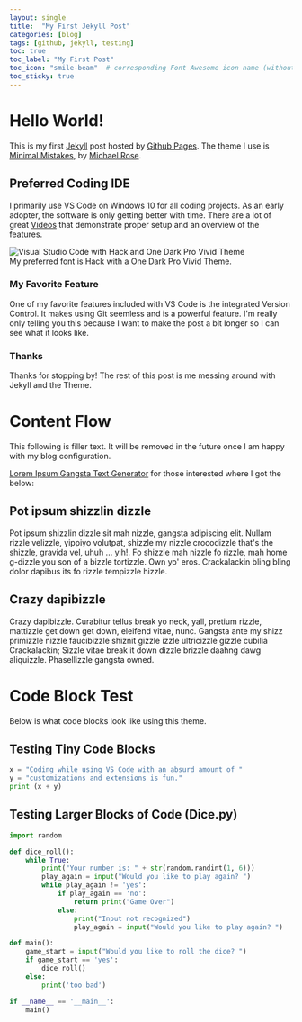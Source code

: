 ```yaml
---
layout: single
title:  "My First Jekyll Post"
categories: [blog]
tags: [github, jekyll, testing]
toc: true
toc_label: "My First Post"
toc_icon: "smile-beam"  # corresponding Font Awesome icon name (without fa prefix)
toc_sticky: true
---
```

# Hello World! 
This is my first [Jekyll](https://jekyllrb.com/) post hosted by [Github Pages](https://pages.github.com/). The theme I use is [Minimal Mistakes](https://mmistakes.github.io/minimal-mistakes/), by [Michael Rose](https://twitter.com/mmistakes).

## Preferred Coding IDE
I primarily use VS Code on Windows 10 for all coding projects. As an early adopter, the software is only getting better with time. There are a lot of great [Videos](https://code.visualstudio.com/docs/getstarted/introvideos#VSCode) that demonstrate proper setup and an overview of the features. 

<img src="{{ site.url }}{{ site.baseurl }}/assets/images/vscode_scheme.JPG" alt="Visual Studio Code with Hack and One Dark Pro Vivid Theme">
<figcaption>My preferred font is Hack with a One Dark Pro Vivid Theme.</figcaption>

### My Favorite Feature
One of my favorite features included with VS Code is the integrated Version Control. It makes using Git seemless and is a powerful feature. I'm really only telling you this because I want to make the post a bit longer so I can see what it looks like.

### Thanks
Thanks for stopping by! The rest of this post is me messing around with Jekyll and the Theme.

# Content Flow
This following is filler text. It will be removed in the future once I am happy with my blog configuration.

[Lorem Ipsum Gangsta Text Generator](http://lorizzle.nl/?feed=1) for those interested where I got the below:

## Pot ipsum shizzlin dizzle

Pot ipsum shizzlin dizzle sit mah nizzle, gangsta adipiscing elit. Nullam rizzle velizzle, yippiyo volutpat, shizzle my nizzle crocodizzle that's the shizzle, gravida vel, uhuh ... yih!. Fo shizzle mah nizzle fo rizzle, mah home g-dizzle you son of a bizzle tortizzle. Own yo' eros. Crackalackin bling bling dolor dapibus its fo rizzle tempizzle hizzle. 

## Crazy dapibizzle

Crazy dapibizzle. Curabitur tellus break yo neck, yall, pretium rizzle, mattizzle get down get down, eleifend vitae, nunc. Gangsta ante my shizz primizzle nizzle faucibizzle shiznit gizzle izzle ultricizzle gizzle cubilia Crackalackin; Sizzle vitae break it down dizzle brizzle daahng dawg aliquizzle. Phasellizzle gangsta owned. 

# Code Block Test
Below is what code blocks look like using this theme.

## Testing Tiny Code Blocks
```python
x = "Coding while using VS Code with an absurd amount of "
y = "customizations and extensions is fun."
print (x + y)
```

## Testing Larger Blocks of Code (Dice.py)
```python
import random

def dice_roll():
    while True:
        print("Your number is: " + str(random.randint(1, 6)))
        play_again = input("Would you like to play again? ")
        while play_again != 'yes':
            if play_again == 'no':
                return print("Game Over")
            else:
                print("Input not recognized")
                play_again = input("Would you like to play again? ")

def main():
    game_start = input("Would you like to roll the dice? ")
    if game_start == 'yes':
        dice_roll()
    else:
        print('too bad')

if __name__ == '__main__':
    main()
```